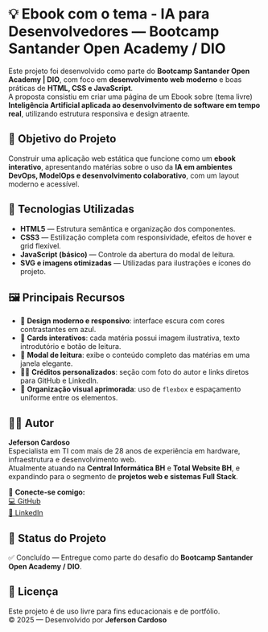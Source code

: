 # 💡 Ebook com o tema - IA para Desenvolvedores — Bootcamp Santander Open Academy / DIO

Este projeto foi desenvolvido como parte do **Bootcamp Santander Open Academy | DIO**, com foco em **desenvolvimento web moderno** e boas práticas de **HTML, CSS e JavaScript**.  
A proposta consistiu em criar uma página de um Ebook sobre (tema livre) **Inteligência Artificial aplicada ao desenvolvimento de software em tempo real**, utilizando estrutura responsiva e design atraente.


## 🧠 **Objetivo do Projeto**

Construir uma aplicação web estática que funcione como um **ebook interativo**, apresentando matérias sobre o uso da **IA em ambientes DevOps, ModelOps e desenvolvimento colaborativo**, com um layout moderno e acessível.


## 🧩 **Tecnologias Utilizadas**

- **HTML5** — Estrutura semântica e organização dos componentes.
- **CSS3** — Estilização completa com responsividade, efeitos de hover e grid flexível.
- **JavaScript (básico)** — Controle da abertura do modal de leitura.
- **SVG e imagens otimizadas** — Utilizadas para ilustrações e ícones do projeto.


## 🖼️ **Principais Recursos**

- 🎨 **Design moderno e responsivo**: interface escura com cores contrastantes em azul.  
- 🧱 **Cards interativos**: cada matéria possui imagem ilustrativa, texto introdutório e botão de leitura.  
- 📖 **Modal de leitura**: exibe o conteúdo completo das matérias em uma janela elegante.  
- 👨‍💻 **Créditos personalizados**: seção com foto do autor e links diretos para GitHub e LinkedIn.  
- 💬 **Organização visual aprimorada**: uso de `flexbox` e espaçamento uniforme entre os elementos.  



## 👨‍🎓 **Autor**

**Jeferson Cardoso**  
Especialista em TI com mais de 28 anos de experiência em hardware, infraestrutura e desenvolvimento web.  
Atualmente atuando na **Central Informática BH** e **Total Website BH**, e expandindo para o segmento de **projetos web e sistemas Full Stack**.

🔗 **Conecte-se comigo:**  
[💻 GitHub](https://github.com/zeca-cardoso-python)  
[🔗 LinkedIn](https://linkedin.com/in/jeferson-cardoso-532b09346)



## 🏁 **Status do Projeto**
✅ Concluído — Entregue como parte do desafio do **Bootcamp Santander Open Academy / DIO**.


## 📜 **Licença**
Este projeto é de uso livre para fins educacionais e de portfólio.  
© 2025 — Desenvolvido por **Jeferson Cardoso**



